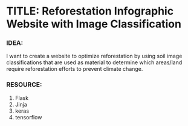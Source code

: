 # TITLE: Reforestation Infographic Website with Image Classification

### IDEA:
I want to create a website to optimize reforestation by using soil image classifications that are used as material to determine which areas/land require reforestation efforts to prevent climate change.

### RESOURCE:
1. Flask
2. Jinja
3. keras
4. tensorflow

